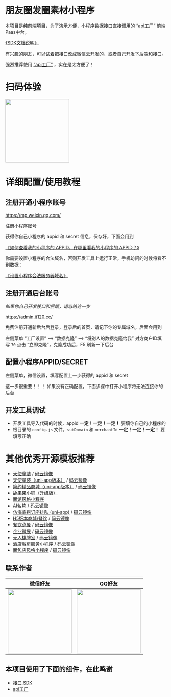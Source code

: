 # 朋友圈发圈素材小程序

本项目是纯前端项目，为了演示方便，小程序数据接口直接调用的 “api工厂” 前端Paas中台。

[《SDK文档说明》](https://www.yuque.com/apifm/doc)

有兴趣的朋友，可以试着把接口改成微信云开发的，或者自己开发下后端和接口。

强烈推荐使用 [“api工厂”](https://www.it120.cc/) ，实在是太方便了！

# 扫码体验

<img src="https://dcdn.it120.cc/2022/12/18/2f4b7292-248e-4cb4-8c48-0cea2b7c952a.jpeg" width="200px">

# 详细配置/使用教程

## 注册开通小程序账号

https://mp.weixin.qq.com/

注册小程序账号

获得你自己小程序的 appid 和 secret 信息，保存好，下面会用到

[《如何查看我的小程序的 APPID，在哪里看我的小程序的 APPID？》](https://jingyan.baidu.com/article/642c9d340305e3644a46f795.html)

你需要设置小程序的合法域名，否则开发工具上运行正常，手机访问的时候将看不到数据：

[《设置小程序合法服务器域名》](https://www.yuque.com/apifm/doc/tvpou9)

## 注册开通后台账号

*如果你自己开发接口和后端，请忽略这一步*

https://admin.it120.cc/

免费注册开通新后台后登录，登录后的首页，请记下你的专属域名，后面会用到

左侧菜单 “工厂设置” --> “数据克隆” --> “将别人的数据克隆给我”
对方商户ID填写 `70`
点击 “立即克隆”，克隆成功后，F5 刷新一下后台

## 配置小程序APPID/SECRET

左侧菜单，微信设置，填写配置上一步获得的 appid 和 secret

这一步很重要！！！
如果没有正确配置，下面步骤中打开小程序将无法连接你的后台

## 开发工具调试

- 开发工具导入代码的时候，appid **一定！一定！一定！** 要填你自己的小程序的
- 根目录的 `config.js` 文件，`subDomain` 和 `merchantId`  **一定！一定！一定！** 要填写正确

# 其他优秀开源模板推荐
- [天使童装](https://github.com/EastWorld/wechat-app-mall)   /  [码云镜像](https://gitee.com/javazj/wechat-app-mall)
- [天使童装（uni-app版本）](https://github.com/gooking/uni-app-mall)  /   [码云镜像](https://gitee.com/javazj/uni-app-mall)
- [简约精品商城（uni-app版本）](https://github.com/gooking/uni-app--mini-mall)  /   [码云镜像](https://gitee.com/javazj/uni-app--mini-mall)
- [舔果果小铺（升级版）](https://github.com/gooking/TianguoguoXiaopu)
- [面馆风格小程序](https://gitee.com/javazj/noodle_shop_procedures)
- [AI名片](https://github.com/gooking/visitingCard)  /   [码云镜像](https://gitee.com/javazj/visitingCard)
- [仿海底捞订座排队 (uni-app)](https://github.com/gooking/dingzuopaidui)  /   [码云镜像](https://gitee.com/javazj/dingzuopaidui)
- [H5版本商城/餐饮](https://github.com/gooking/vueMinishop)  /  [码云镜像](https://gitee.com/javazj/vueMinishop)
- [餐饮点餐](https://github.com/woniudiancang/bee)  / [码云镜像](https://gitee.com/woniudiancang/bee)
- [企业微展](https://github.com/gooking/qiyeweizan)  / [码云镜像](https://gitee.com/javazj/qiyeweizan)
- [无人棋牌室](https://github.com/gooking/wurenqipai)  / [码云镜像](https://gitee.com/javazj/wurenqipai)
- [酒店客房服务小程序](https://github.com/gooking/hotelRoomService)  / [码云镜像](https://gitee.com/javazj/hotelRoomService)
- [面包店风格小程序](https://github.com/gooking/bread)  / [码云镜像](https://gitee.com/javazj/bread)

## 联系作者

| 微信好友 | QQ好友 |
| :------: | :------: |
| <img src="https://dcdn.it120.cc/2021/09/13/61a80363-9085-4a10-9447-e276a3d40ab3.jpeg" width="200px"> | <img src="https://dcdn.it120.cc/2021/09/13/08a598d8-8186-4159-9930-2e4908accc5e.png" width="200px"> |

## 本项目使用了下面的组件，在此鸣谢

- [接口 SDK](https://github.com/gooking/apifm-wxapi)
- [api工厂](https://admin.it120.cc)
